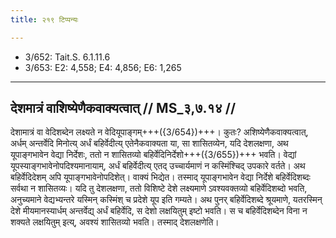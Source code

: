```yaml
---
title: २१९ टिप्पन्यः

---
```

- 3/652: Tait.S. 6.1.11.6
- 3/653: E2: 4,558; E4: 4,856; E6: 1,265

____________________________________________


## देशमात्रं वाशिष्येणैकवाक्यत्वात् // MS_३,७.१४ //

देशामात्रं वा वेदिशब्देन लक्ष्यते न वेदियूपाङ्गम्+++({3/654})+++। कुतः? अशिष्येणैकवाक्यत्वात्, अर्धम् अन्तर्वेदि मिनोत्य् अर्धं बहिर्वेदीत्य् एतेनैकवाक्यता या, सा शासितव्येन, यदि देशलक्षणा, अथ यूपाङ्गभावेन वेद्या निर्देशः, ततो न शासितव्यो बहिर्वेदिनिर्देशो+++({3/655})+++ भवति। वेद्यां यूपस्याङ्गभावेनोपदिश्यमानायाम्, अर्धं बहिर्वेदीत्य् एतद् उच्चार्यमाणं न कस्मिंश्चिद् उपकारे वर्तते।
अथ बहिर्वेदिदेशम् अपि यूपाङ्गभावेनोपदिशेत्। वाक्यं भिद्येत। तस्माद् यूपाङ्गभावेन वेद्या निर्देशे बहिर्वेदिशब्दः सर्वथा न शासितव्यः। यदि तु देशलक्षणा, ततो विशिष्टे देशे लक्ष्यमाणे ऽवश्यवक्तव्यो बहिर्वेदिशब्दो भवति, अनुच्यमाने वेद्यभ्यन्तरे यस्मिन् कस्मिंश् च प्रदेशे यूप इति गम्यते। अथ पुनर् बहिर्वेदिशब्दे श्रूयमाणे, यतरस्मिन् देशे मीयमानस्यार्धम् अन्तर्वेद्य् अर्धं बहिर्वेदि, स देशो लक्षयितुम् इष्टो भवति। स च बहिर्वेदिशब्देन विना न शक्यते लक्षयितुम् इत्य्, अवश्यं शासितव्यो भवति। तस्माद् देशलक्षणेति।
